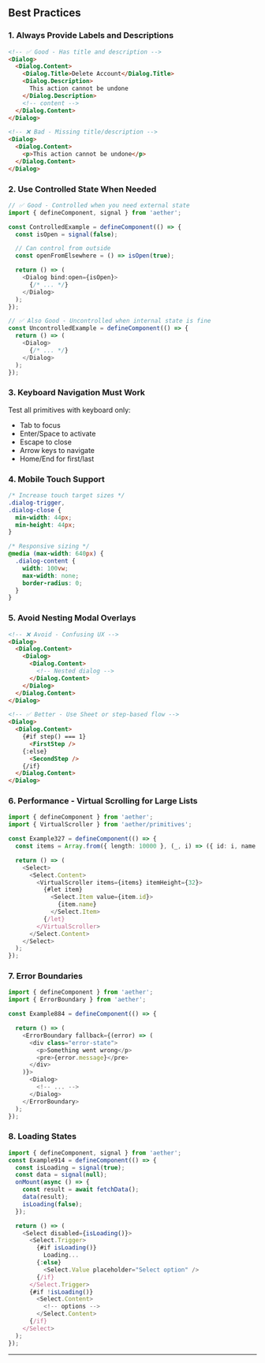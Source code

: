## Best Practices

### 1. Always Provide Labels and Descriptions

```html
<!-- ✅ Good - Has title and description -->
<Dialog>
  <Dialog.Content>
    <Dialog.Title>Delete Account</Dialog.Title>
    <Dialog.Description>
      This action cannot be undone
    </Dialog.Description>
    <!-- content -->
  </Dialog.Content>
</Dialog>

<!-- ❌ Bad - Missing title/description -->
<Dialog>
  <Dialog.Content>
    <p>This action cannot be undone</p>
  </Dialog.Content>
</Dialog>
```

### 2. Use Controlled State When Needed

```typescript
// ✅ Good - Controlled when you need external state
import { defineComponent, signal } from 'aether';

const ControlledExample = defineComponent(() => {
  const isOpen = signal(false);

  // Can control from outside
  const openFromElsewhere = () => isOpen(true);

  return () => (
    <Dialog bind:open={isOpen}>
      {/* ... */}
    </Dialog>
  );
});

// ✅ Also Good - Uncontrolled when internal state is fine
const UncontrolledExample = defineComponent(() => {
  return () => (
    <Dialog>
      {/* ... */}
    </Dialog>
  );
});
```

### 3. Keyboard Navigation Must Work

Test all primitives with keyboard only:
- Tab to focus
- Enter/Space to activate
- Escape to close
- Arrow keys to navigate
- Home/End for first/last

### 4. Mobile Touch Support

```css
/* Increase touch target sizes */
.dialog-trigger,
.dialog-close {
  min-width: 44px;
  min-height: 44px;
}

/* Responsive sizing */
@media (max-width: 640px) {
  .dialog-content {
    width: 100vw;
    max-width: none;
    border-radius: 0;
  }
}
```

### 5. Avoid Nesting Modal Overlays

```html
<!-- ❌ Avoid - Confusing UX -->
<Dialog>
  <Dialog.Content>
    <Dialog>
      <Dialog.Content>
        <!-- Nested dialog -->
      </Dialog.Content>
    </Dialog>
  </Dialog.Content>
</Dialog>

<!-- ✅ Better - Use Sheet or step-based flow -->
<Dialog>
  <Dialog.Content>
    {#if step() === 1}
      <FirstStep />
    {:else}
      <SecondStep />
    {/if}
  </Dialog.Content>
</Dialog>
```

### 6. Performance - Virtual Scrolling for Large Lists

```typescript
import { defineComponent } from 'aether';
import { VirtualScroller } from 'aether/primitives';

const Example327 = defineComponent(() => {
  const items = Array.from({ length: 10000 }, (_, i) => ({ id: i, name: `Item ${i}` }));

  return () => (
    <Select>
      <Select.Content>
        <VirtualScroller items={items} itemHeight={32}>
          {#let item}
            <Select.Item value={item.id}>
              {item.name}
            </Select.Item>
          {/let}
        </VirtualScroller>
      </Select.Content>
    </Select>
  );
});
```

### 7. Error Boundaries

```typescript
import { defineComponent } from 'aether';
import { ErrorBoundary } from 'aether';

const Example884 = defineComponent(() => {

  return () => (
    <ErrorBoundary fallback={(error) => (
      <div class="error-state">
        <p>Something went wrong</p>
        <pre>{error.message}</pre>
      </div>
    )}>
      <Dialog>
        <!-- ... -->
      </Dialog>
    </ErrorBoundary>
  );
});
```

### 8. Loading States

```typescript
import { defineComponent, signal } from 'aether';
const Example914 = defineComponent(() => {
  const isLoading = signal(true);
  const data = signal(null);
  onMount(async () => {
    const result = await fetchData();
    data(result);
    isLoading(false);
  });

  return () => (
    <Select disabled={isLoading()}>
      <Select.Trigger>
        {#if isLoading()}
          Loading...
        {:else}
          <Select.Value placeholder="Select option" />
        {/if}
      </Select.Trigger>
      {#if !isLoading()}
        <Select.Content>
          <!-- options -->
        </Select.Content>
      {/if}
    </Select>
  );
});
```

---

